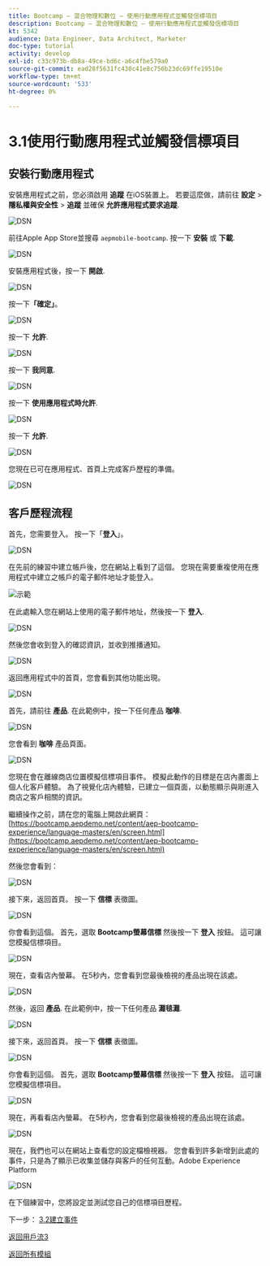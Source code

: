 ```yaml
---
title: Bootcamp — 混合物理和數位 — 使用行動應用程式並觸發信標項目
description: Bootcamp — 混合物理和數位 — 使用行動應用程式並觸發信標項目
kt: 5342
audience: Data Engineer, Data Architect, Marketer
doc-type: tutorial
activity: develop
exl-id: c33c973b-db8a-49ce-bd6c-a6c4fbe579a0
source-git-commit: ead28f5631fc430c41e8c756b23dc69ffe19510e
workflow-type: tm+mt
source-wordcount: '533'
ht-degree: 0%

---
```


# 3.1使用行動應用程式並觸發信標項目

## 安裝行動應用程式

安裝應用程式之前，您必須啟用 **追蹤** 在iOS裝置上。 若要這麼做，請前往 **設定** > **隱私權與安全性** > **追蹤** 並確保 **允許應用程式要求追蹤**.

![DSN](./../uc3/images/app4.png)

前往Apple App Store並搜尋 `aepmobile-bootcamp`. 按一下 **安裝** 或 **下載**.

![DSN](./../uc3/images/app1.png)

安裝應用程式後，按一下 **開啟**.

![DSN](./../uc3/images/app2.png)

按一下&#x200B;**「確定」**。

![DSN](./../uc3/images/app9.png)

按一下 **允許**.

![DSN](./../uc3/images/app3.png)

按一下 **我同意**.

![DSN](./../uc3/images/app7.png)

按一下 **使用應用程式時允許**.

![DSN](./../uc3/images/app8.png)

按一下 **允許**.

![DSN](./../uc3/images/app5.png)

您現在已可在應用程式、首頁上完成客戶歷程的準備。

![DSN](./../uc3/images/app12.png)

## 客戶歷程流程

首先，您需要登入。 按一下「**登入**」。

![DSN](./images/app13.png)

在先前的練習中建立帳戶後，您在網站上看到了這個。 您現在需要重複使用在應用程式中建立之帳戶的電子郵件地址才能登入。

![示範](./images/pv1.png)

在此處輸入您在網站上使用的電子郵件地址，然後按一下 **登入**.

![DSN](./images/app14.png)

然後您會收到登入的確認資訊，並收到推播通知。

![DSN](./images/app15.png)

返回應用程式中的首頁，您會看到其他功能出現。

![DSN](./images/app17.png)

首先，請前往 **產品**. 在此範例中，按一下任何產品 **咖啡**.

![DSN](./images/app19.png)

您會看到 **咖啡** 產品頁面。

![DSN](./images/app20.png)

您現在會在離線商店位置模擬信標項目事件。 模擬此動作的目標是在店內畫面上個人化客戶體驗。 為了視覺化店內體驗，已建立一個頁面，以動態顯示與剛進入商店之客戶相關的資訊。

繼續操作之前，請在您的電腦上開啟此網頁： [https://bootcamp.aepdemo.net/content/aep-bootcamp-experience/language-masters/en/screen.html](https://bootcamp.aepdemo.net/content/aep-bootcamp-experience/language-masters/en/screen.html)

然後您會看到：

![DSN](./images/screen1.png)

接下來，返回首頁。 按一下 **信標** 表徵圖。

![DSN](./images/app23.png)

你會看到這個。 首先，選取 **Bootcamp螢幕信標** 然後按一下 **登入** 按鈕。 這可讓您模擬信標項目。

![DSN](./images/app21.png)

現在，查看店內螢幕。 在5秒內，您會看到您最後檢視的產品出現在該處。

![DSN](./images/screen2.png)

然後，返回 **產品**. 在此範例中，按一下任何產品 **灘毯灘**.

![DSN](./images/app22.png)

接下來，返回首頁。 按一下 **信標** 表徵圖。

![DSN](./images/app23.png)

你會看到這個。 首先，選取 **Bootcamp螢幕信標** 然後按一下 **登入** 按鈕。 這可讓您模擬信標項目。

![DSN](./images/app21.png)

現在，再看看店內螢幕。 在5秒內，您會看到您最後檢視的產品出現在該處。

![DSN](./images/screen3.png)

現在，我們也可以在網站上查看您的設定檔檢視器。 您會看到許多新增到此處的事件，只是為了顯示已收集並儲存與客戶的任何互動。Adobe Experience Platform

![DSN](./images/screen4.png)

在下個練習中，您將設定並測試您自己的信標項目歷程。

下一步： [3.2建立事件](./ex2.md)

[返回用戶流3](./uc3.md)

[返回所有模組](../../overview.md)
